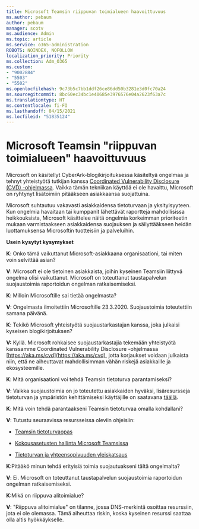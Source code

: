 ```yaml
---
title: Microsoft Teamsin riippuvan toimialueen haavoittuvuus
ms.author: pebaum
author: pebaum
manager: scotv
ms.audience: Admin
ms.topic: article
ms.service: o365-administration
ROBOTS: NOINDEX, NOFOLLOW
localization_priority: Priority
ms.collection: Adm_O365
ms.custom:
- "9002884"
- "5503"
- "5502"
ms.openlocfilehash: 9c73b5c7bb1ddf26ce86dd50b3281e3d0fc70a24
ms.sourcegitcommit: 8bc60ec34bc1e40685e3976576e04a2623f63a7c
ms.translationtype: HT
ms.contentlocale: fi-FI
ms.lasthandoff: 04/15/2021
ms.locfileid: "51835124"
---
```

# <a name="microsoft-teams-dangling-domain-vulnerability"></a>Microsoft Teamsin "riippuvan toimialueen" haavoittuvuus

Microsoft on käsitellyt CyberArk-blogikirjoituksessa käsiteltyä ongelmaa ja tehnyt yhteistyötä tutkijan kanssa [Coordinated Vulnerability Disclosure (CVD) -ohjelmassa](https://aka.ms/cvd). Vaikka tämän tekniikan käyttöä ei ole havaittu, Microsoft on ryhtynyt lisätoimiin pitääkseen asiakkaansa suojattuina.

Microsoft suhtautuu vakavasti asiakkaidensa tietoturvaan ja yksityisyyteen. Kun ongelmia havaitaan tai kumppanit lähettävät raportteja mahdollisissa heikkouksista, Microsoft käsittelee näitä ongelmia korkeimman prioriteetin mukaan varmistaakseen asiakkaidensa suojauksen ja säilyttääkseen heidän luottamuksensa Microsoftin tuotteisiin ja palveluihin.

**Usein kysytyt kysymykset**

**K**: Onko tämä vaikuttanut Microsoft-asiakkaana organisaationi, tai miten voin selvittää asian?

**V**: Microsoft ei ole tietoinen asiakkaista, joihin kyseinen Teamsiin liittyvä ongelma olisi vaikuttanut. Microsoft on toteuttanut taustapalvelun suojaustoimia raportoidun ongelman ratkaisemiseksi.

**K**: Milloin Microsoftille sai tietää ongelmasta?

**V**: Ongelmasta ilmoitettiin Microsoftille 23.3.2020. Suojaustoimia toteutettiin samana päivänä.

**K**: Tekikö Microsoft yhteistyötä suojaustarkastajan kanssa, joka julkaisi kyseisen blogikirjoituksen?

**V:** Kyllä. Microsoft rohkaisee suojaustarkastajia tekemään yhteistyötä kanssamme Coordinated Vulnerability Disclosure -ohjelmassa [https://aka.ms/cvd](https://aka.ms/cvd), jotta korjaukset voidaan julkaista niin, että ne aiheuttavat mahdollisimman vähän riskejä asiakkaille ja ekosysteemille.  

**K**: Mitä organisaationi voi tehdä Teamsin tietoturva parantamiseksi?  

**V**: Vaikka suojaustoimia on jo toteutettu asiakkaiden hyväksi, lisäresursseja tietoturvan ja ympäristön kehittämiseksi käyttäjille on saatavana [täällä](https://www.microsoft.com/microsoft-365/blog/2020/04/06/it-professionals-privacy-security-microsoft-teams/).  

**K**: Mitä voin tehdä parantaakseni Teamsin tietoturvaa omalla kohdallani?

**V**: Tutustu seuraavissa resursseissa oleviin ohjeisiin: 

- [Teamsin tietoturvaopas](https://docs.microsoft.com/microsoftteams/teams-security-guide)

- [Kokousasetusten hallinta Microsoft Teamsissa](https://docs.microsoft.com/microsoftteams/meeting-settings-in-teams)

- [Tietoturvan ja yhteensopivuuden yleiskatsaus](https://docs.microsoft.com/microsoftteams/security-compliance-overview)

**K**:Pitääkö minun tehdä erityisiä toimia suojautuakseni tältä ongelmalta?

**V**: Ei. Microsoft on toteuttanut taustapalvelun suojaustoimia raportoidun ongelman ratkaisemiseksi.

**K**:Mikä on riippuva alitoimialue?

**V**: "Riippuva alitoimialue" on tilanne, jossa DNS-merkintä osoittaa resurssiin, jota ei ole olemassa.  Tämä aiheuttaa riskin, koska kyseinen resurssi saattaa olla altis hyökkäykselle.
